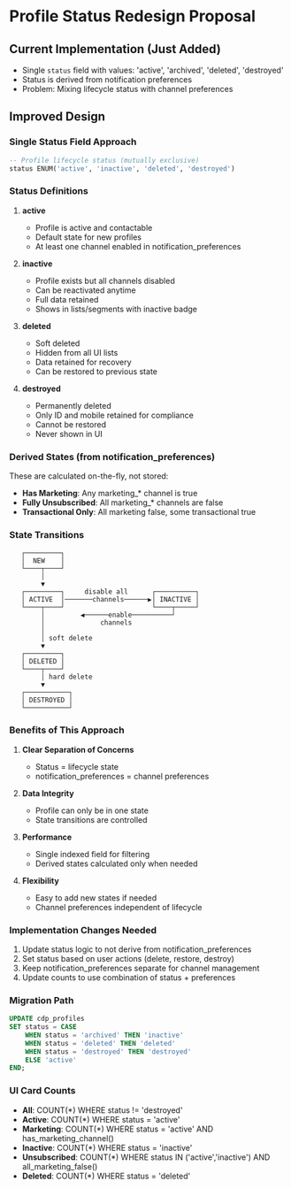 # Profile Status Redesign Proposal

## Current Implementation (Just Added)
- Single `status` field with values: 'active', 'archived', 'deleted', 'destroyed'
- Status is derived from notification preferences
- Problem: Mixing lifecycle status with channel preferences

## Improved Design

### Single Status Field Approach

```sql
-- Profile lifecycle status (mutually exclusive)
status ENUM('active', 'inactive', 'deleted', 'destroyed')
```

### Status Definitions

1. **active** 
   - Profile is active and contactable
   - Default state for new profiles
   - At least one channel enabled in notification_preferences

2. **inactive**
   - Profile exists but all channels disabled
   - Can be reactivated anytime
   - Full data retained
   - Shows in lists/segments with inactive badge

3. **deleted**
   - Soft deleted
   - Hidden from all UI lists
   - Data retained for recovery
   - Can be restored to previous state

4. **destroyed**
   - Permanently deleted
   - Only ID and mobile retained for compliance
   - Cannot be restored
   - Never shown in UI

### Derived States (from notification_preferences)
These are calculated on-the-fly, not stored:

- **Has Marketing**: Any marketing_* channel is true
- **Fully Unsubscribed**: All marketing_* channels are false
- **Transactional Only**: All marketing false, some transactional true

### State Transitions

```
   ┌─────────┐
   │  NEW    │
   └────┬────┘
        │
        ▼
   ┌─────────┐     disable all      ┌──────────┐
   │ ACTIVE  │───────channels──────▶│ INACTIVE │
   └────┬────┘                      └────┬─────┘
        │         ◀──────enable──────────┘
        │              channels
        │
        │ soft delete
        ▼
   ┌─────────┐
   │ DELETED │
   └────┬────┘
        │ hard delete
        ▼
   ┌───────────┐
   │ DESTROYED │
   └───────────┘
```

### Benefits of This Approach

1. **Clear Separation of Concerns**
   - Status = lifecycle state
   - notification_preferences = channel preferences
   
2. **Data Integrity**
   - Profile can only be in one state
   - State transitions are controlled
   
3. **Performance**
   - Single indexed field for filtering
   - Derived states calculated only when needed
   
4. **Flexibility**
   - Easy to add new states if needed
   - Channel preferences independent of lifecycle

### Implementation Changes Needed

1. Update status logic to not derive from notification_preferences
2. Set status based on user actions (delete, restore, destroy)
3. Keep notification_preferences separate for channel management
4. Update counts to use combination of status + preferences

### Migration Path

```sql
UPDATE cdp_profiles
SET status = CASE
    WHEN status = 'archived' THEN 'inactive'
    WHEN status = 'deleted' THEN 'deleted'
    WHEN status = 'destroyed' THEN 'destroyed'
    ELSE 'active'
END;
```

### UI Card Counts

- **All**: COUNT(*) WHERE status != 'destroyed'
- **Active**: COUNT(*) WHERE status = 'active'
- **Marketing**: COUNT(*) WHERE status = 'active' AND has_marketing_channel()
- **Inactive**: COUNT(*) WHERE status = 'inactive'
- **Unsubscribed**: COUNT(*) WHERE status IN ('active','inactive') AND all_marketing_false()
- **Deleted**: COUNT(*) WHERE status = 'deleted'

